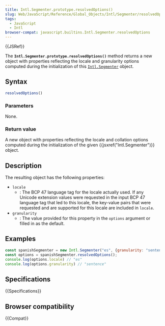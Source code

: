 ```yaml
---
title: Intl.Segmenter.prototype.resolvedOptions()
slug: Web/JavaScript/Reference/Global_Objects/Intl/Segmenter/resolvedOptions
tags:
  - JavaScript
  - Intl
browser-compat: javascript.builtins.Intl.Segmenter.resolvedOptions
---
```

{{JSRef}}

The **`Intl.Segmenter.prototype.resolvedOptions()`** method returns a new object with properties reflecting the locale and granularity options computed during the initialization of this [`Intl.Segmenter`](/en-US/docs/Web/JavaScript/Reference/Global_Objects/Intl/Segmenter) object.

## Syntax

```js
resolvedOptions()
```

### Parameters

None.

### Return value

A new object with properties reflecting the locale and collation options computed
during the initialization of the given {{jsxref("Intl.Segmenter")}} object.

## Description

The resulting object has the following properties:

- `locale`
  - : The BCP 47 language tag for the locale actually used. If any Unicode extension
    values were requested in the input BCP 47 language tag that led to this locale,
    the key-value pairs that were requested and are supported for this locale are
    included in `locale`.
- `granularity`
  - : The value provided for this property in the `options` argument or filled
    in as the default.

## Examples

```js
const spanishSegmenter = new Intl.Segmenter("es", {granularity: "sentence"});
const options = spanishSegmenter.resolvedOptions();
console.log(options.locale) // "es"
console.log(options.granularity) // "sentence"
```

## Specifications

{{Specifications}}

## Browser compatibility

{{Compat}}

